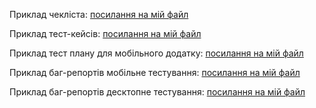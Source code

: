Приклад чекліста:
[посилання на мій файл](Git_Task_2/MyWork/Olga_Laikova_Checklist_lutik.ua.pdf)

Приклад тест-кейсів:
[посилання на мій файл](Git_Task_2/MyWork/Olga_Laikova_Test_cases_rozetka.com.ua.pdf)

Приклад тест плану для мобільного додатку:
[посилання на мій файл](Git_Task_2/MyWork/Olga_Laikova_Test_plan_mobile_application_MeowMoments.pdf)

Приклад баг-репортів мобільне тестування:
[посилання на мій файл](Git_Task_2/MyWork/Laikova_Olga_Bug_reports_mobile_device_and_emulator.pdf)

Приклад баг-репортів десктопне тестування:
[посилання на мій файл](Git_Task_2/MyWork/Laikova_Olga_Bug_reports_desktop_UI_UX_testing.pdf)
